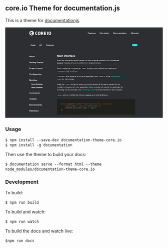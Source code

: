 ## core.io Theme for documentation.js


This is a theme for [documentationjs](https://github.com/documentationjs/documentation).

![screenshot](screenshot.png)

### Usage

```
$ npm install --save-dev documentation-theme-core.io
$ npm install -g documentation
```

Then use the theme to build your docs:

```
$ documentation serve --format html --theme node_modules/documentation-theme-core.io
```

### Development

To build:

```
$ npm run build
```

To build and watch:

```
$ npm run watch
```

To build the docs and watch live:

```
$npm run docs
```